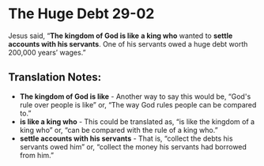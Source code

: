 The Huge Debt 29-02
=====================


Jesus said, “**The kingdom of God is like** **a king who** wanted to
**settle accounts with his servants**. One of his servants owed a huge
debt worth 200,000 years’ wages.”

Translation Notes:
------------------

-   **The kingdom of God is like** - Another way to say this would be,
    “God's rule over people is like” or, “The way God rules people
    can be compared to.”
-   **is like a king who** - This could be translated as, “is like the
    kingdom of a king who” or, “can be compared with the rule of a
    king who.”
-   **settle accounts with his servants** - That is, “collect the debts
    his servants owed him” or, “collect the money his servants had
    borrowed from him.”

